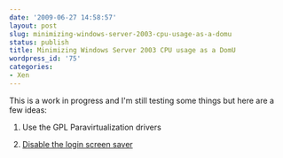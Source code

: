 ```yaml
---
date: '2009-06-27 14:58:57'
layout: post
slug: minimizing-windows-server-2003-cpu-usage-as-a-domu
status: publish
title: Minimizing Windows Server 2003 CPU usage as a DomU
wordpress_id: '75'
categories:
- Xen
---
```


This is a work in progress and I'm still testing some things but here are a few ideas:



	
  1. Use the GPL Paravirtualization drivers

	
  2. [Disable the login screen saver](http://support.microsoft.com/kb/185348)




